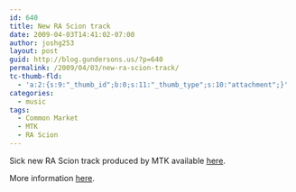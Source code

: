 ```yaml
---
id: 640
title: New RA Scion track
date: 2009-04-03T14:41:02-07:00
author: joshg253
layout: post
guid: http://blog.gundersons.us/?p=640
permalink: /2009/04/03/new-ra-scion-track/
tc-thumb-fld:
  - 'a:2:{s:9:"_thumb_id";b:0;s:11:"_thumb_type";s:10:"attachment";}'
categories:
  - music
tags:
  - Common Market
  - MTK
  - RA Scion
---
```

Sick new RA Scion track produced by MTK available <a href="https://www.sendspace.com/file/ru3s5y">here</a>.

More information <a href="https://blogs.myspace.com/index.cfm?fuseaction=blog.view&amp;friendId=13625290&amp;blogId=480927212">here</a>.
